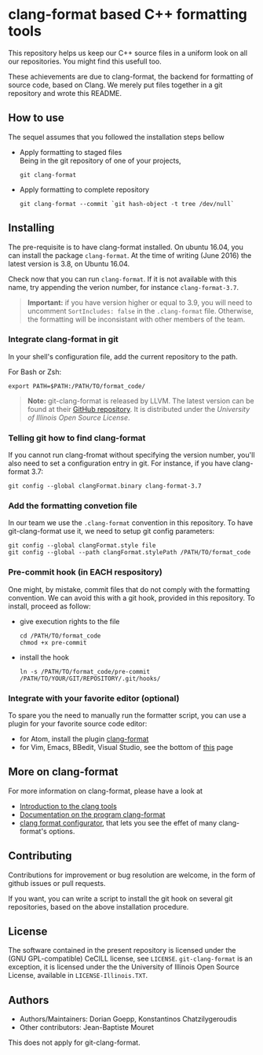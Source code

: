# clang-format based C++ formatting tools

This repository helps us keep our C++ source files in a uniform look on all our repositories. You might find this usefull too.

These achievements are due to clang-format, the backend for formatting of source code, based on Clang. We merely put files together in a git repository and wrote this README.

## How to use
The sequel assumes that you followed the installation steps bellow

- Apply formatting to staged files  
  Being in the git repository of one of your projects,

  ```shell
  git clang-format
  ```
- Apply formatting to complete repository

  ```shell
  git clang-format --commit `git hash-object -t tree /dev/null`
  ```

## Installing
The pre-requisite is to have clang-format installed. On ubuntu 16.04, you can install the package `clang-format`. At the time of writing (June 2016) the latest version is 3.8, on Ubuntu 16.04.

Check now that you can run `clang-format`. If it is not available with this name, try appending the verion number, for instance `clang-format-3.7`.

> **Important:** if you have version higher or equal to 3.9, you will need to uncomment `SortIncludes: false` in the `.clang-format` file. Otherwise, the formatting will be inconsistant with other members of the team.

### Integrate clang-format in git
In your shell's configuration file, add the current repository to the path.

For Bash or Zsh:

```shell
export PATH=$PATH:/PATH/TO/format_code/
```

> **Note:** git-clang-format is released by LLVM. The latest version can be found at their [GitHub repository](https://github.com/llvm-mirror/clang/tree/master/tools/clang-format). It is distributed under the _University of Illinois Open Source License_.

### Telling git how to find clang-format
If you cannot run clang-fromat without specifying the version number, you'll also need to set a configuration entry in git. For instance, if you have clang-format 3.7:

```shell
git config --global clangFormat.binary clang-format-3.7
```

### Add the formatting convetion file
In our team we use the `.clang-format` convention in this repository. To have git-clang-format use it, we need to setup git config parameters:

```shell
git config --global clangFormat.style file
git config --global --path clangFormat.stylePath /PATH/TO/format_code
```

### Pre-commit hook (in EACH respository)
One might, by mistake, commit files that do not comply with the formatting convention. We can avoid this with a git hook, provided in this repository. To install, proceed as follow:

- give execution rights to the file  
  ```shell
  cd /PATH/TO/format_code
  chmod +x pre-commit
  ```
- install the hook  
  ```shell
  ln -s /PATH/TO/format_code/pre-commit /PATH/TO/YOUR/GIT/REPOSITORY/.git/hooks/
  ```

### Integrate with your favorite editor (optional)
To spare you the need to manually run the formatter script, you can use a plugin for your favorite source code editor:

- for Atom, install the plugin [clang-format](https://github.com/LiquidHelium/atom-clang-format)
- for Vim, Emacs, BBedit, Visual Studio, see the bottom of [this](http://clang.llvm.org/docs/ClangFormat.html) page

## More on clang-format
For more information on clang-format, please have a look at

- [Introduction to the clang tools](http://clang.llvm.org/docs/ClangTools.html)
- [Documentation on the program clang-format](http://clang.llvm.org/docs/ClangFormat.html)
- [clang format configurator](http://zed0.co.uk/clang-format-configurator/), that lets you see the effet of many clang-format's options.

## Contributing
Contributions for improvement or bug resolution are welcome, in the form of github issues or pull requests.

If you want, you can write a script to install the git hook on several git repositories, based on the above installation procedure.

## License
The software contained in the present repository is licensed under the (GNU GPL-compatible) CeCILL license, see `LICENSE`. `git-clang-format` is an exception, it is licensed under the the University of Illinois Open Source License, available in `LICENSE-Illinois.TXT`.

## Authors

- Authors/Maintainers: Dorian Goepp, Konstantinos Chatzilygeroudis
- Other contributors: Jean-Baptiste Mouret

This does not apply for git-clang-format.